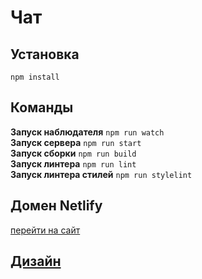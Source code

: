 # Чат 

## Установка 
`npm install`

## Команды
  
**Запуск наблюдателя** `npm run watch`  
**Запуск сервера** `npm run start`  
**Запуск сборки** `npm run build`  
**Запуск линтера** `npm run lint`  
**Запуск линтера стилей** `npm run stylelint`
 
## Домен Netlify

[перейти на сайт](https://vermillion-salamander-d11e9b.netlify.app)

## [Дизайн](https://www.figma.com/file/0bhgrgr4cKx9vT5Wn8V7qY/yap-chat?node-id=1-85&t=9hpwWdip9lK4Ad7U-0)
